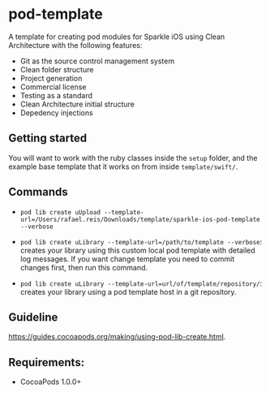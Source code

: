 pod-template
============

A template for creating pod modules for Sparkle iOS using Clean Architecture with the following features:

- Git as the source control management system
- Clean folder structure
- Project generation
- Commercial license
- Testing as a standard
- Clean Architecture initial structure
- Depedency injections

## Getting started

You will want to work with the ruby classes inside the `setup` folder, and the example base template that it works on from inside `template/swift/`. 


## Commands

* `pod lib create uUpload --template-url=/Users/rafael.reis/Downloads/template/sparkle-ios-pod-template --verbose`
* `pod lib create uLibrary --template-url=/path/to/template --verbose`: creates your library using this custom local pod template with detailed log messages. If you want change template you need to commit changes first, then run this command.

* `pod lib create uLibrary --template-url=url/of/template/repository/`: creates your library using a pod template host in a git repository.


## Guideline

https://guides.cocoapods.org/making/using-pod-lib-create.html.

## Requirements:

- CocoaPods 1.0.0+
